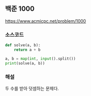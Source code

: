## 백준 1000
https://www.acmicpc.net/problem/1000
### 소스코드
```py
def solve(a, b):
    return a + b

a, b = map(int, input().split())
print(solve(a, b))
```

### 해설
두 수를 받아 덧셈하는 문제다.
